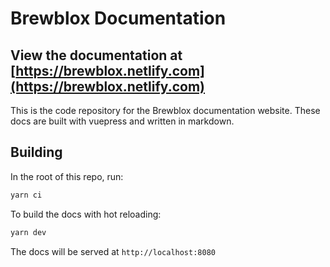 # Brewblox Documentation

## View the documentation at [https://brewblox.netlify.com](https://brewblox.netlify.com)

This is the code repository for the Brewblox documentation website. These docs are built with vuepress and written in markdown.

## Building

In the root of this repo, run:

```sh
yarn ci
```

To build the docs with hot reloading:

```sh
yarn dev
```

The docs will be served at `http://localhost:8080`
